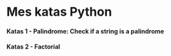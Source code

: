 # Mes katas Python

#### Katas 1 - Palindrome: Check if a string is a palindrome
#### Katas 2 - Factorial